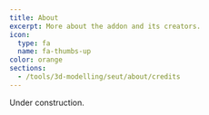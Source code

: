 ```yaml
---
title: About
excerpt: More about the addon and its creators.
icon:
  type: fa
  name: fa-thumbs-up
color: orange
sections:
  - /tools/3d-modelling/seut/about/credits
---
```


Under construction.